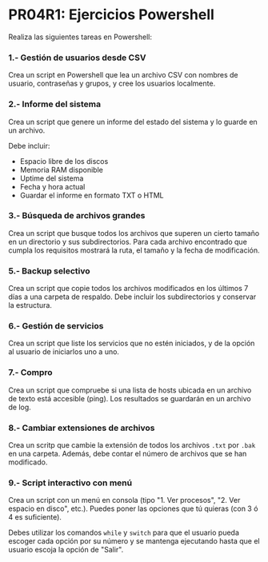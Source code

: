 # PR04R1: Ejercicios Powershell

Realiza las siguientes tareas en Powershell:

### 1.- Gestión de usuarios desde CSV

Crea un script en Powershell que lea un archivo CSV con nombres de usuario, contraseñas y grupos, y cree los usuarios localmente.


### 2.- Informe del sistema

Crea un script que genere un informe del estado del sistema y lo guarde en un archivo.

Debe incluir:
- Espacio libre de los discos
- Memoria RAM disponible
- Uptime del sistema
- Fecha y hora actual
- Guardar el informe en formato TXT o HTML


### 3.- Búsqueda de archivos grandes

 Crea un script que busque todos los archivos que superen un cierto tamaño en un directorio y sus subdirectorios. Para cada archivo encontrado que cumpla los requisitos mostrará la ruta, el tamaño y la fecha de modificación.


### 5.- Backup selectivo

Crea un script que copie todos los archivos modificados en los últimos 7 días a una carpeta de respaldo. Debe incluir los subdirectorios y conservar la estructura.


### 6.- Gestión de servicios

Crea un script que liste los servicios que no estén iniciados, y de la opción al usuario de iniciarlos uno a uno.


### 7.- Compro

Crea un script que compruebe si una lista de hosts ubicada en un archivo de texto está accesible (ping). Los resultados se guardarán en un archivo de log.


### 8.- Cambiar extensiones de archivos

Crea un scritp que cambie la extensión de todos los archivos `.txt` por `.bak` en una carpeta. Además, debe contar el número de archivos que se han modificado.


### 9.- Script interactivo con menú

Crea un script con un menú en consola (tipo "1. Ver procesos", "2. Ver espacio en disco", etc.). Puedes poner las opciones que tú quieras (con 3 ó 4 es suficiente). 

Debes utilizar los comandos `while` y `switch` para que el usuario pueda escoger cada opción por su número y se mantenga ejecutando hasta que el usuario escoja la opción de "Salir".


